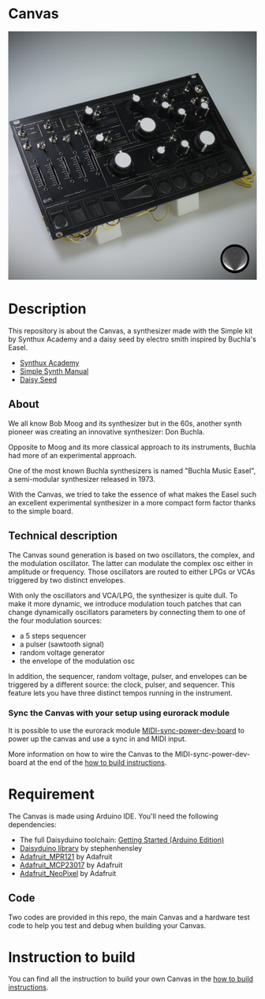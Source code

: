 # Canvas

![Canvas Picture](resources/pictures/DSC01556-post.png)

# Description

This repository is about the Canvas, a synthesizer made with the Simple kit by Synthux Academy and a daisy seed by electro smith inspired by Buchla's Easel. 
- [Synthux Academy](https://www.synthux.academy)
- [Simple Synth Manual](https://tsemah.notion.site/Simple-Synth-Manual-4c2899938eb84fad988319995ea5fe3b)
- [Daisy Seed](https://www.electro-smith.com/daisy/daisy)


## About

We all know Bob Moog and its synthesizer but in the 60s, another synth pioneer was creating an innovative synthesizer: Don Buchla.

Opposite to Moog and its more classical approach to its instruments, Buchla had more of an experimental approach.

One of the most known Buchla synthesizers is named "Buchla Music Easel", a semi-modular synthesizer released in 1973.

With the Canvas, we tried to take the essence of what makes the Easel such an excellent experimental synthesizer in a more compact form factor thanks to the simple board.

## Technical description

The Canvas sound generation is based on two oscillators, the complex, and the modulation oscillator. The latter can modulate the complex osc either in amplitude or frequency. Those oscillators are routed to either LPGs or VCAs triggered by two distinct envelopes.

With only the oscillators and VCA/LPG, the synthesizer is quite dull. To make it more dynamic, we introduce modulation touch patches that can change dynamically oscillators parameters by connecting them to one of the four modulation sources:

- a 5 steps sequencer
- a pulser (sawtooth signal)
- random voltage generator
- the envelope of the modulation osc

In addition, the sequencer, random voltage, pulser, and envelopes can be triggered by a different source: the clock, pulser, and sequencer. This feature lets you have three distinct tempos running in the instrument.

### Sync the Canvas with your setup using eurorack module

It is possible to use the eurorack module [MIDI-sync-power-dev-board](https://github.com/lucblender/MIDI-sync-power-dev-board) to power up the canvas and use a sync in and MIDI input.

More information on how to wire the Canvas to the MIDI-sync-power-dev-board at the end of the [how to build instructions](HOW_TO_BUILD.md).

# Requirement

The Canvas is made using Arduino IDE. You'll need the following dependencies:

- The full Daisyduino toolchain: [Getting Started (Arduino Edition)](https://github.com/electro-smith/DaisyWiki/wiki/1a.-Getting-Started-(Arduino-Edition))
- [Daisyduino library](https://github.com/electro-smith/DaisyDuino) by stephenhensley
- [Adafruit_MPR121](https://github.com/adafruit/Adafruit_MPR121) by Adafruit
- [Adafruit_MCP23017](https://github.com/adafruit/Adafruit-MCP23017-Arduino-Library) by Adafruit
- [Adafruit_NeoPixel](https://github.com/adafruit/Adafruit_NeoPixel) by Adafruit
## Code

Two codes are provided in this repo, the main Canvas and a hardware test code to help you test and debug when building your Canvas.

# Instruction to build

You can find all the instruction to build your own Canvas in the [how to build instructions](HOW_TO_BUILD.md).